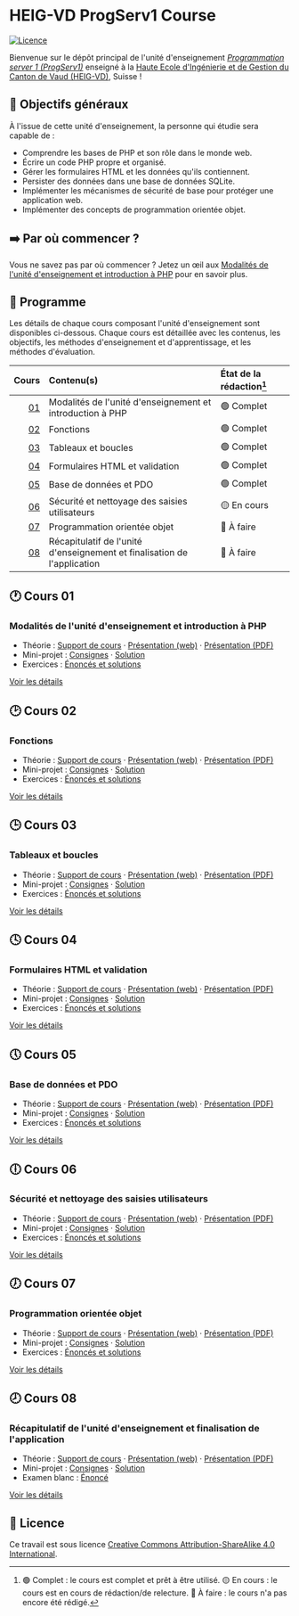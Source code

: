 # HEIG-VD ProgServ1 Course

[![Licence](https://img.shields.io/github/license/heig-vd-progserv1-course/heig-vd-progserv1-course)](./LICENSE.md)

Bienvenue sur le dépôt principal de l'unité d'enseignement
[_Programmation server 1 (ProgServ1)_](https://gaps.heig-vd.ch/consultation/fiches/uv/uv.php?id=7307)
enseigné à la
[Haute Ecole d'Ingénierie et de Gestion du Canton de Vaud (HEIG-VD)](https://heig-vd.ch),
Suisse !

## 🎯 Objectifs généraux

À l'issue de cette unité d'enseignement, la personne qui étudie sera capable de
:

- Comprendre les bases de PHP et son rôle dans le monde web.
- Écrire un code PHP propre et organisé.
- Gérer les formulaires HTML et les données qu'ils contiennent.
- Persister des données dans une base de données SQLite.
- Implémenter les mécanismes de sécurité de base pour protéger une application
  web.
- Implémenter des concepts de programmation orientée objet.

## ➡️ Par où commencer ?

Vous ne savez pas par où commencer ? Jetez un œil aux
[Modalités de l'unité d'enseignement et introduction à PHP](#modalités-de-lunité-denseignement-et-introduction-à-php)
pour en savoir plus.

## 📅 Programme

Les détails de chaque cours composant l'unité d'enseignement sont disponibles
ci-dessous. Chaque cours est détaillée avec les contenus, les objectifs, les
méthodes d'enseignement et d'apprentissage, et les méthodes d'évaluation.

|            Cours | Contenu(s)                                                               | État de la rédaction[^etat-de-la-redaction] |
| ---------------: | :----------------------------------------------------------------------- | :------------------------------------------ |
| [01](#-cours-01) | Modalités de l'unité d'enseignement et introduction à PHP                | 🟢 Complet                                  |
| [02](#-cours-02) | Fonctions                                                                | 🟢 Complet                                  |
| [03](#-cours-03) | Tableaux et boucles                                                      | 🟢 Complet                                  |
| [04](#-cours-04) | Formulaires HTML et validation                                           | 🟢 Complet                                  |
| [05](#-cours-05) | Base de données et PDO                                                   | 🟢 Complet                                  |
| [06](#-cours-06) | Sécurité et nettoyage des saisies utilisateurs                           | 🟡 En cours                                 |
| [07](#-cours-07) | Programmation orientée objet                                             | 🔴 À faire                                  |
| [08](#-cours-08) | Récapitulatif de l'unité d'enseignement et finalisation de l'application | 🔴 À faire                                  |

## 🕐 Cours 01

### Modalités de l'unité d'enseignement et introduction à PHP

- Théorie :
  [Support de cours](./01-modalites-de-lunite-denseignement-et-introduction-a-php/01-theorie/README.md)
  ·
  [Présentation (web)](https://heig-vd-progserv1-course.github.io/heig-vd-progserv1-course/01-modalites-de-lunite-denseignement-et-introduction-a-php/01-theorie/index.html)
  ·
  [Présentation (PDF)](https://heig-vd-progserv1-course.github.io/heig-vd-progserv1-course/01-modalites-de-lunite-denseignement-et-introduction-a-php/01-theorie/01-modalites-de-lunite-denseignement-et-introduction-a-php-presentation.pdf)
- Mini-projet :
  [Consignes](./01-modalites-de-lunite-denseignement-et-introduction-a-php/02-mini-project/README.md)
  ·
  [Solution](./01-modalites-de-lunite-denseignement-et-introduction-a-php/02-mini-project/solution/)
- Exercices :
  [Énoncés et solutions](./01-modalites-de-lunite-denseignement-et-introduction-a-php/03-exercices/README.md)

[Voir les détails](./01-modalites-de-lunite-denseignement-et-introduction-a-php/)

## 🕑 Cours 02

### Fonctions

- Théorie : [Support de cours](./02-fonctions/01-theorie/README.md) ·
  [Présentation (web)](https://heig-vd-progserv1-course.github.io/heig-vd-progserv1-course/02-fonctions/01-theorie/index.html)
  ·
  [Présentation (PDF)](https://heig-vd-progserv1-course.github.io/heig-vd-progserv1-course/02-fonctions/01-theorie/02-fonctions-presentation.pdf)
- Mini-projet : [Consignes](./02-fonctions/02-mini-project/README.md) ·
  [Solution](./02-fonctions/02-mini-project/solution/)
- Exercices : [Énoncés et solutions](./02-fonctions/03-exercices/README.md)

[Voir les détails](./02-fonctions/)

## 🕒 Cours 03

### Tableaux et boucles

- Théorie : [Support de cours](./03-tableaux-et-boucles/01-theorie/README.md) ·
  [Présentation (web)](https://heig-vd-progserv1-course.github.io/heig-vd-progserv1-course/03-tableaux-et-boucles/01-theorie/index.html)
  ·
  [Présentation (PDF)](https://heig-vd-progserv1-course.github.io/heig-vd-progserv1-course/03-tableaux-et-boucles/01-theorie/03-tableaux-et-boucles-presentation.pdf)
- Mini-projet : [Consignes](./03-tableaux-et-boucles/02-mini-project/README.md)
  · [Solution](./03-tableaux-et-boucles/02-mini-project/solution/)
- Exercices :
  [Énoncés et solutions](./03-tableaux-et-boucles/03-exercices/README.md)

[Voir les détails](./03-tableaux-et-boucles/)

## 🕓 Cours 04

### Formulaires HTML et validation

- Théorie :
  [Support de cours](./04-formulaires-html-et-validation/01-theorie/README.md) ·
  [Présentation (web)](https://heig-vd-progserv1-course.github.io/heig-vd-progserv1-course/04-formulaires-html-et-validation/01-theorie/index.html)
  ·
  [Présentation (PDF)](https://heig-vd-progserv1-course.github.io/heig-vd-progserv1-course/04-formulaires-html-et-validation/01-theorie/04-formulaires-html-et-validation-presentation.pdf)
- Mini-projet :
  [Consignes](./04-formulaires-html-et-validation/02-mini-project/README.md) ·
  [Solution](./04-formulaires-html-et-validation/02-mini-project/solution/)
- Exercices :
  [Énoncés et solutions](./04-formulaires-html-et-validation/03-exercices/README.md)

[Voir les détails](./04-formulaires-html-et-validation/)

## 🕔 Cours 05

### Base de données et PDO

- Théorie : [Support de cours](./05-base-de-donnees-et-pdo/01-theorie/README.md)
  ·
  [Présentation (web)](https://heig-vd-progserv1-course.github.io/heig-vd-progserv1-course/05-base-de-donnees-et-pdo/01-theorie/index.html)
  ·
  [Présentation (PDF)](https://heig-vd-progserv1-course.github.io/heig-vd-progserv1-course/05-base-de-donnees-et-pdo/01-theorie/05-base-de-donnees-et-pdo-presentation.pdf)
- Mini-projet :
  [Consignes](./05-base-de-donnees-et-pdo/02-mini-project/README.md) ·
  [Solution](./05-base-de-donnees-et-pdo/02-mini-project/solution/)
- Exercices :
  [Énoncés et solutions](./05-base-de-donnees-et-pdo/03-exercices/README.md)

[Voir les détails](./05-base-de-donnees-et-pdo/)

## 🕕 Cours 06

### Sécurité et nettoyage des saisies utilisateurs

- Théorie :
  [Support de cours](./06-securite-et-nettoyage-des-saisies-utilisateurs/01-theorie/README.md)
  ·
  [Présentation (web)](https://heig-vd-progserv1-course.github.io/heig-vd-progserv1-course/07-programmation-orientee-objet/01-theorie/index.html)
  ·
  [Présentation (PDF)](https://heig-vd-progserv1-course.github.io/heig-vd-progserv1-course/07-programmation-orientee-objet/01-theorie/07-programmation-orientee-objet-presentation.pdf)
- Mini-projet :
  [Consignes](./06-securite-et-nettoyage-des-saisies-utilisateurs/02-mini-project/README.md)
  ·
  [Solution](./06-securite-et-nettoyage-des-saisies-utilisateurs/02-mini-project/solution/)
- Exercices :
  [Énoncés et solutions](./06-securite-et-nettoyage-des-saisies-utilisateurs/03-exercices/README.md)

[Voir les détails](./06-securite-et-nettoyage-des-saisies-utilisateurs/)

## 🕖 Cours 07

### Programmation orientée objet

- Théorie :
  [Support de cours](./07-programmation-orientee-objet/01-theorie/README.md) ·
  [Présentation (web)](https://heig-vd-progserv1-course.github.io/heig-vd-progserv1-course/07-programmation-orientee-objet/01-theorie/index.html)
  ·
  [Présentation (PDF)](https://heig-vd-progserv1-course.github.io/heig-vd-progserv1-course/07-programmation-orientee-objet/01-theorie/07-programmation-orientee-objet-presentation.pdf)
- Mini-projet :
  [Consignes](./07-programmation-orientee-objet/02-mini-project/README.md) ·
  [Solution](./07-programmation-orientee-objet/02-mini-project/solution/)
- Exercices :
  [Énoncés et solutions](./07-programmation-orientee-objet/03-exercices/README.md)

[Voir les détails](./07-programmation-orientee-objet/)

## 🕗 Cours 08

### Récapitulatif de l'unité d'enseignement et finalisation de l'application

- Théorie :
  [Support de cours](./08-recapitulatif-de-lunite-denseignement-et-finalisation-de-lapplication/01-theorie/README.md)
  ·
  [Présentation (web)](https://heig-vd-progserv1-course.github.io/heig-vd-progserv1-course/08-recapitulatif-de-lunite-denseignement-et-finalisation-de-lapplication/01-theorie/index.html)
  ·
  [Présentation (PDF)](https://heig-vd-progserv1-course.github.io/heig-vd-progserv1-course/08-recapitulatif-de-lunite-denseignement-et-finalisation-de-lapplication/01-theorie/08-recapitulatif-de-lunite-denseignement-et-finalisation-de-lapplication-presentation.pdf)
- Mini-projet :
  [Consignes](./08-recapitulatif-de-lunite-denseignement-et-finalisation-de-lapplication/02-mini-project/README.md)
  ·
  [Solution](./08-recapitulatif-de-lunite-denseignement-et-finalisation-de-lapplication/02-mini-project/solution/)
- Examen blanc :
  [Énoncé](./08-recapitulatif-de-lunite-denseignement-et-finalisation-de-lapplication/03-examen-blanc/README.md)

[Voir les détails](./08-recapitulatif-de-lunite-denseignement-et-finalisation-de-lapplication/)

## 📜 Licence

Ce travail est sous licence
[Creative Commons Attribution-ShareAlike 4.0 International](./LICENSE.md).

[^etat-de-la-redaction]:
    🟢 Complet : le cours est complet et prêt à être utilisé. 🟡 En cours : le
    cours est en cours de rédaction/de relecture. 🔴 À faire : le cours n'a pas
    encore été rédigé.
